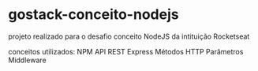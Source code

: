 # gostack-conceito-nodejs
projeto realizado para o desafio conceito NodeJS da intituição Rocketseat

conceitos utilizados:
NPM
API REST
Express
Métodos HTTP
Parâmetros
Middleware
